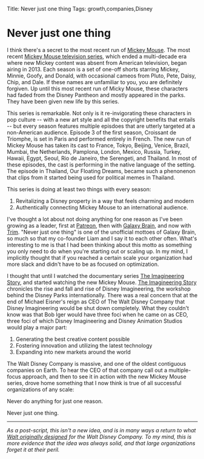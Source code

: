 Title: Never just one thing
Tags: growth,companies,Disney

# Never just one thing

I think there's a secret to the most recent run of [Mickey Mouse](https://mickey.disney.com/mickey-cartoons). The most recent [Mickey Mouse television series](https://en.wikipedia.org/wiki/Mickey_Mouse_(TV_series)), which ended a multi-decade era where new Mickey content was absent from American television, began airing in 2013. Each season is a set of one-off shorts starring Mickey, Minnie, Goofy, and Donald, with occasional cameos from Pluto, Pete, Daisy, Chip, and Dale. If these names are unfamiliar to you, you are definitely forgiven. Up until this most recent run of Micky Mouse, these characters had faded from the Disney Pantheon and mostly appeared in the parks. They have been given new life by this series.

This series is remarkable. Not only is it re-invigorating these characters in pop culture -- with a new art style and all the copyright benefits that entails -- but every season features multiple episdoes that are utterly targeted at a non-American audience. Episode 3 of the first season, Croissant de Triomphe, is set in Paris and performed entirely in French. The new run of Mickey Mouse has taken its cast to France, Tokyo, Beijing, Venice, Brazil, Mumbai, the Netherlands, Pamplona, London, Mexico, Russia, Turkey, Hawaii, Egypt, Seoul, Rio de Janeiro, the Serengeti, and Thailand. In most of these episodes, the cast is performing in the native language of the setting. The episode in Thailand, Our Floating Dreams, became such a phenonenon that clips from it started being used for political memes in Thailand.

This series is doing at least two things with every season: 
1. Revitalizing a Disney property in a way that feels charming and modern
2. Authentically connecting Mickey Mouse to an international audience.

I've thought a lot about not doing anything for one reason as I've been growing as a leader, first at [Patreon](https://www.patreon.com), then with [Galaxy Brain](https://galaxybrain.co), and now with [Trim](https://www.asktrim.com). "Never just one thing" is one of the unofficial mottoes of Galaxy Brain, so much so that my co-founder Liam and I say it to each other often. What's interesting to me is that I had been thinking about this motto as something you only need to do when you're starting out or scaling up. In my mind, I implicitly thought that if you reached a certain scale your organization had more slack and didn't have to be as focused on optimization. 

I thought that until I watched the documentary series [The Imagineering Story](https://www.disneyplus.com/series/wp/6ryoXv1e1rWW), and started watching the new Mickey Mouse. [The Imagineering Story](https://en.wikipedia.org/wiki/The_Imagineering_Story) chronicles the rise and fall and rise of Disney Imagineering, the workshop behind the Disney Parks internationally. There was a real concern that at the end of Michael Eisner's reign as CEO of The Walt Disney Company that Disney Imagineering would be shut down completely. What they couldn't know was that Bob Iger would have three foci when he came on as CEO, three foci of which Disney Imagineering and Disney Animation Studios would play a major part:

1. Generating the best creative content possible
2. Fostering innovation and utilizing the latest technology
3. Expanding into new markets around the world

The Walt Disney Company is massive, and one of the oldest contiguous companies on Earth. To hear the CEO of that company call out a multiple-focus approach, and then to see it in action with the new Mickey Mouse series, drove home something that I now think is true of all successful organizations of any scale:

Never do anything for just one reason.

Never just one thing.

---

_As a post-script, this isn't a new idea, and is in many ways a return to what [Walt originally designed](https://kottke.org/15/06/walt-disneys-corporate-strategy-chart) for the Walt Disney Company. To my mind, this is more evidence that the idea was always solid, and that large organizations forget it at their peril._